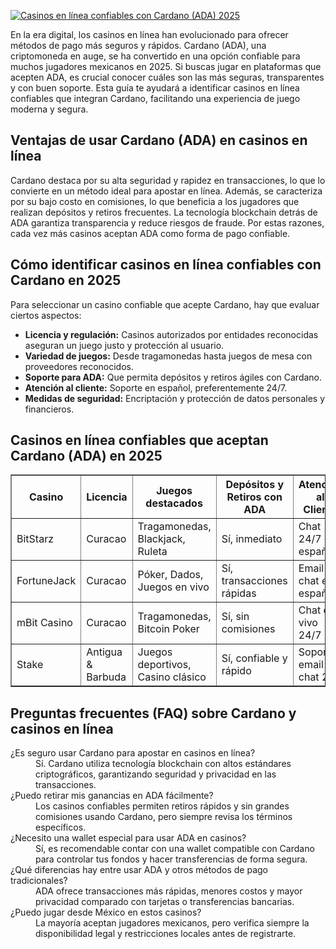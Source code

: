 [![Casinos en línea confiables con Cardano (ADA) 2025](https://123-caf.pages.dev/gitsignup.png)](https://vrmoo.ru/Bt82HjjY)

<div>     <p>En la era digital, los casinos en línea han evolucionado para ofrecer métodos de pago más seguros y rápidos. Cardano (ADA), una criptomoneda en auge, se ha convertido en una opción confiable para muchos jugadores mexicanos en 2025. Si buscas jugar en plataformas que acepten ADA, es crucial conocer cuáles son las más seguras, transparentes y con buen soporte. Esta guía te ayudará a identificar casinos en línea confiables que integran Cardano, facilitando una experiencia de juego moderna y segura.</p>      <h2>Ventajas de usar Cardano (ADA) en casinos en línea</h2>     <p>Cardano destaca por su alta seguridad y rapidez en transacciones, lo que lo convierte en un método ideal para apostar en línea. Además, se caracteriza por su bajo costo en comisiones, lo que beneficia a los jugadores que realizan depósitos y retiros frecuentes. La tecnología blockchain detrás de ADA garantiza transparencia y reduce riesgos de fraude. Por estas razones, cada vez más casinos aceptan ADA como forma de pago confiable.</p>      <h2>Cómo identificar casinos en línea confiables con Cardano en 2025</h2>     <p>Para seleccionar un casino confiable que acepte Cardano, hay que evaluar ciertos aspectos:</p>     <ul>       <li><strong>Licencia y regulación:</strong> Casinos autorizados por entidades reconocidas aseguran un juego justo y protección al usuario.</li>       <li><strong>Variedad de juegos:</strong> Desde tragamonedas hasta juegos de mesa con proveedores reconocidos.</li>       <li><strong>Soporte para ADA:</strong> Que permita depósitos y retiros ágiles con Cardano.</li>       <li><strong>Atención al cliente:</strong> Soporte en español, preferentemente 24/7.</li>       <li><strong>Medidas de seguridad:</strong> Encriptación y protección de datos personales y financieros.</li>     </ul>      <h2>Casinos en línea confiables que aceptan Cardano (ADA) en 2025</h2>     <table border="1" cellpadding="8" cellspacing="0">       <thead>         <tr>           <th>Casino</th>           <th>Licencia</th>           <th>Juegos destacados</th>           <th>Depósitos y Retiros con ADA</th>           <th>Atención al Cliente</th>         </tr>       </thead>       <tbody>         <tr>           <td>BitStarz</td>           <td>Curacao</td>           <td>Tragamonedas, Blackjack, Ruleta</td>           <td>Sí, inmediato</td>           <td>Chat 24/7 en español</td>         </tr>         <tr>           <td>FortuneJack</td>           <td>Curacao</td>           <td>Póker, Dados, Juegos en vivo</td>           <td>Sí, transacciones rápidas</td>           <td>Email y chat en español</td>         </tr>         <tr>           <td>mBit Casino</td>           <td>Curacao</td>           <td>Tragamonedas, Bitcoin Poker</td>           <td>Sí, sin comisiones</td>           <td>Chat en vivo 24/7</td>         </tr>         <tr>           <td>Stake</td>           <td>Antigua & Barbuda</td>           <td>Juegos deportivos, Casino clásico</td>           <td>Sí, confiable y rápido</td>           <td>Soporte email y chat 24h</td>         </tr>       </tbody>     </table>      <h2>Preguntas frecuentes (FAQ) sobre Cardano y casinos en línea</h2>     <dl>       <dt>¿Es seguro usar Cardano para apostar en casinos en línea?</dt>       <dd>Sí. Cardano utiliza tecnología blockchain con altos estándares criptográficos, garantizando seguridad y privacidad en las transacciones.</dd>        <dt>¿Puedo retirar mis ganancias en ADA fácilmente?</dt>       <dd>Los casinos confiables permiten retiros rápidos y sin grandes comisiones usando Cardano, pero siempre revisa los términos específicos.</dd>        <dt>¿Necesito una wallet especial para usar ADA en casinos?</dt>       <dd>Sí, es recomendable contar con una wallet compatible con Cardano para controlar tus fondos y hacer transferencias de forma segura.</dd>        <dt>¿Qué diferencias hay entre usar ADA y otros métodos de pago tradicionales?</dt>       <dd>ADA ofrece transacciones más rápidas, menores costos y mayor privacidad comparado con tarjetas o transferencias bancarias.</dd>        <dt>¿Puedo jugar desde México en estos casinos?</dt>       <dd>La mayoría aceptan jugadores mexicanos, pero verifica siempre la disponibilidad legal y restricciones locales antes de registrarte.</dd>     </dl>   </div>